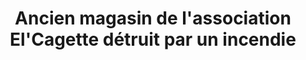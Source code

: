 ---
title: "Ancien magasin de l'association El'Cagette détruit par un incendie"
url: /roubaix/ancien-magasin-de-lassociation-elcagette-detruit-par-un-incendie/
shop: commodité
---